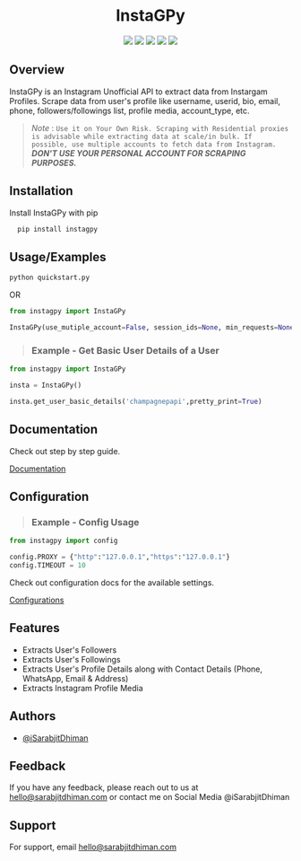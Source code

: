 <h1 align="center">InstaGPy</h1>

<p align="center">
<a href="https://choosealicense.com/licenses/mit/"> <img src="https://img.shields.io/badge/License-MIT-green.svg"></a>
<a href="https://www.python.org/"><img src="https://img.shields.io/pypi/pyversions/instagpy"></a>
<a href="https://pypi.org/project/instagpy/"> <img src="https://img.shields.io/pypi/v/instagpy"></a>
<a href="https://github.com/iSarabjitDhiman/InstaGPy/commits"> <img src="https://img.shields.io/github/last-commit/iSarabjitDhiman/InstaGPy"></a>
<a href="https://twitter.com/isarabjitdhiman"> <img src="https://img.shields.io/twitter/follow/iSarabjitDhiman?style=social"></a>

## Overview

InstaGPy is an Instagram Unofficial API to extract data from Instargam Profiles. Scrape data from user's profile like username, userid, bio, email, phone, followers/followings list, profile media, account_type, etc.

> _Note_ : `Use it on Your Own Risk. Scraping with Residential proxies is advisable while extracting data at scale/in bulk. If possible, use multiple accounts to fetch data from Instagram.` **_DON'T USE YOUR PERSONAL ACCOUNT FOR SCRAPING PURPOSES._**

## Installation

Install InstaGPy with pip

```python
  pip install instagpy
```

## Usage/Examples

```python
python quickstart.py
```

OR

```python
from instagpy import InstaGPy

InstaGPy(use_mutiple_account=False, session_ids=None, min_requests=None, max_requests=None)
```

> ### Example - Get Basic User Details of a User

```python
from instagpy import InstaGPy

insta = InstaGPy()

insta.get_user_basic_details('champagnepapi',pretty_print=True)

```

## Documentation

Check out step by step guide.

[Documentation](instagpy/docs/docs.md)

## Configuration

> ### Example - Config Usage

```python
from instagpy import config

config.PROXY = {"http":"127.0.0.1","https":"127.0.0.1"}
config.TIMEOUT = 10

```

Check out configuration docs for the available settings.

[Configurations](instagpy/docs/config.md)

## Features

- Extracts User's Followers
- Extracts User's Followings
- Extracts User's Profile Details along with Contact Details (Phone, WhatsApp, Email & Address)
- Extracts Instagram Profile Media

## Authors

- [@iSarabjitDhiman](https://www.github.com/iSarabjitDhiman)

## Feedback

If you have any feedback, please reach out to us at hello@sarabjitdhiman.com or contact me on Social Media @iSarabjitDhiman

## Support

For support, email hello@sarabjitdhiman.com
